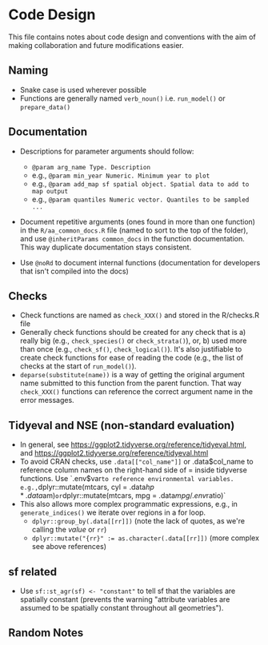 # Code Design

This file contains notes about code design and conventions with the aim of
making collaboration and future modifications easier.

## Naming
- Snake case is used wherever possible
- Functions are generally named `verb_noun()` i.e. `run_model()` or `prepare_data()`

## Documentation
- Descriptions for parameter arguments should follow:
  - `@param arg_name Type. Description`
  - e.g., `@param min_year Numeric. Minimum year to plot`
  - e.g., `@param add_map sf spatial object. Spatial data to add to map output`
  - e.g., `@param quantiles Numeric vector. Quantiles to be sampled ...`

- Document repetitive arguments (ones found in more than one function) in the
  `R/aa_common_docs.R` file (named to sort to the top of the folder), and use
  `@inheritParams common_docs` in the function documentation. This way 
  duplicate documentation stays consistent. 

- Use `@noRd` to document internal functions (documentation for developers that
  isn't compiled into the docs)

## Checks
- Check functions are named as `check_XXX()` and stored in the R/checks.R file
- Generally check functions should be created for any check that is
  a) really big (e.g., `check_species()` or `check_strata()`), or,
  b) used more than once (e.g., `check_sf()`, `check_logical()`). 
  It's also justifiable to create check functions for ease of reading the code
    (e.g., the list of checks at the start of `run_model()`).
- `deparse(substitute(name))` is a way of getting the original argument name 
  submitted to this function from the parent function. That way `check_XXX()` 
  functions can reference the correct argument name in the error messages.


## Tidyeval and NSE (non-standard evaluation)
- In general, see https://ggplot2.tidyverse.org/reference/tidyeval.html, and
  https://ggplot2.tidyverse.org/reference/tidyeval.html
- To avoid CRAN checks, use `.data[["col_name"]]` or .data$col_name to reference
  column names on the right-hand side of = inside tidyverse functions. Use `.env$var` to reference
  environmental variables. e.g.,
  `dplyr::mutate(mtcars, cyl = .data$hp * .data$am)` or
  `dplyr::mutate(mtcars, mpg = .data$mpg / .env$ratio)`
- This also allows more complex programmatic expressions, e.g., in 
  `generate_indices()` we iterate over regions in a for loop.
    - `dplyr::group_by(.data[[rr]])` (note the lack of quotes, as we're calling
      the *value* or `rr`)
    - `dplyr::mutate("{rr}" := as.character(.data[[rr]])` (more complex see above references)

## sf related
- Use `sf::st_agr(sf) <- "constant"` to tell sf that the variables are spatially 
  constant (prevents the warning "attribute variables are assumed to be
  spatially constant throughout all geometries").


## Random Notes
